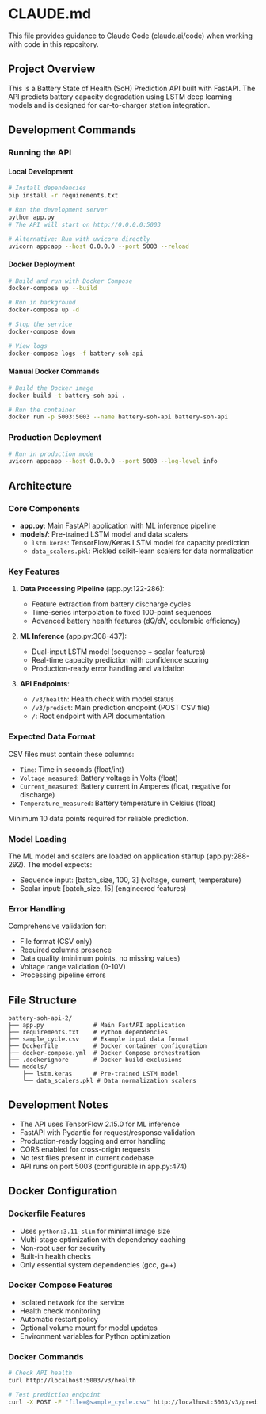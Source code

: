 # CLAUDE.md

This file provides guidance to Claude Code (claude.ai/code) when working with code in this repository.

## Project Overview

This is a Battery State of Health (SoH) Prediction API built with FastAPI. The API predicts battery capacity degradation using LSTM deep learning models and is designed for car-to-charger station integration.

## Development Commands

### Running the API

#### Local Development
```bash
# Install dependencies
pip install -r requirements.txt

# Run the development server
python app.py
# The API will start on http://0.0.0.0:5003

# Alternative: Run with uvicorn directly
uvicorn app:app --host 0.0.0.0 --port 5003 --reload
```

#### Docker Deployment
```bash
# Build and run with Docker Compose
docker-compose up --build

# Run in background
docker-compose up -d

# Stop the service
docker-compose down

# View logs
docker-compose logs -f battery-soh-api
```

#### Manual Docker Commands
```bash
# Build the Docker image
docker build -t battery-soh-api .

# Run the container
docker run -p 5003:5003 --name battery-soh-api battery-soh-api
```

### Production Deployment
```bash
# Run in production mode
uvicorn app:app --host 0.0.0.0 --port 5003 --log-level info
```

## Architecture

### Core Components

- **app.py**: Main FastAPI application with ML inference pipeline
- **models/**: Pre-trained LSTM model and data scalers
  - `lstm.keras`: TensorFlow/Keras LSTM model for capacity prediction
  - `data_scalers.pkl`: Pickled scikit-learn scalers for data normalization

### Key Features

1. **Data Processing Pipeline** (app.py:122-286):
   - Feature extraction from battery discharge cycles
   - Time-series interpolation to fixed 100-point sequences
   - Advanced battery health features (dQ/dV, coulombic efficiency)

2. **ML Inference** (app.py:308-437):
   - Dual-input LSTM model (sequence + scalar features)
   - Real-time capacity prediction with confidence scoring
   - Production-ready error handling and validation

3. **API Endpoints**:
   - `/v3/health`: Health check with model status
   - `/v3/predict`: Main prediction endpoint (POST CSV file)
   - `/`: Root endpoint with API documentation

### Expected Data Format

CSV files must contain these columns:
- `Time`: Time in seconds (float/int)
- `Voltage_measured`: Battery voltage in Volts (float)
- `Current_measured`: Battery current in Amperes (float, negative for discharge)
- `Temperature_measured`: Battery temperature in Celsius (float)

Minimum 10 data points required for reliable prediction.

### Model Loading

The ML model and scalers are loaded on application startup (app.py:288-292). The model expects:
- Sequence input: [batch_size, 100, 3] (voltage, current, temperature)
- Scalar input: [batch_size, 15] (engineered features)

### Error Handling

Comprehensive validation for:
- File format (CSV only)
- Required columns presence
- Data quality (minimum points, no missing values)
- Voltage range validation (0-10V)
- Processing pipeline errors

## File Structure

```
battery-soh-api-2/
├── app.py              # Main FastAPI application
├── requirements.txt    # Python dependencies
├── sample_cycle.csv    # Example input data format
├── Dockerfile          # Docker container configuration
├── docker-compose.yml  # Docker Compose orchestration
├── .dockerignore       # Docker build exclusions
└── models/
    ├── lstm.keras      # Pre-trained LSTM model
    └── data_scalers.pkl # Data normalization scalers
```

## Development Notes

- The API uses TensorFlow 2.15.0 for ML inference
- FastAPI with Pydantic for request/response validation
- Production-ready logging and error handling
- CORS enabled for cross-origin requests
- No test files present in current codebase
- API runs on port 5003 (configurable in app.py:474)

## Docker Configuration

### Dockerfile Features
- Uses `python:3.11-slim` for minimal image size
- Multi-stage optimization with dependency caching
- Non-root user for security
- Built-in health checks
- Only essential system dependencies (gcc, g++)

### Docker Compose Features
- Isolated network for the service
- Health check monitoring
- Automatic restart policy
- Optional volume mount for model updates
- Environment variables for Python optimization

### Docker Commands
```bash
# Check API health
curl http://localhost:5003/v3/health

# Test prediction endpoint
curl -X POST -F "file=@sample_cycle.csv" http://localhost:5003/v3/predict
```